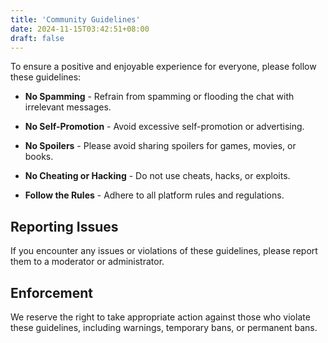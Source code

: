 ```yaml
---
title: 'Community Guidelines'
date: 2024-11-15T03:42:51+08:00
draft: false
---
```


To ensure a positive and enjoyable experience for everyone, please follow these guidelines:

<!-- 
## Respectful Behavior

  - **Positive Language** - Use respectful and inclusive language. Avoid offensive, discriminatory, or hateful speech.

  - **Constructive Criticism** - Offer feedback in a constructive manner.

  - **No Harassment or Bullying** - Treat others with respect, and avoid personal attacks or harassment.
-->

<!-- ## Community Guidelines -->

  - **No Spamming** - Refrain from spamming or flooding the chat with irrelevant messages.

  - **No Self-Promotion** - Avoid excessive self-promotion or advertising.

  - **No Spoilers** - Please avoid sharing spoilers for games, movies, or books.

  - **No Cheating or Hacking** - Do not use cheats, hacks, or exploits.

  - **Follow the Rules** - Adhere to all platform rules and regulations.

## Reporting Issues

  If you encounter any issues or violations of these guidelines, please report them to a moderator or administrator.

## Enforcement

  We reserve the right to take appropriate action against those who violate these guidelines, including warnings, temporary bans, or permanent bans.

<!-- ***Thank you for being a part of our community!*** -->


<!-- 
# Additional Tips for Creating Effective Community Guidelines:

  - Keep it Simple: Use clear and concise language.
  - Be Specific: Clearly outline expected behaviors and prohibited actions.
  - Be Consistent: Enforce the rules consistently.
  - Provide Examples: Use real-world examples to illustrate guidelines.
  - Offer Consequences: Clearly state the consequences for violations.
  - Review and Update: Regularly review and update the guidelines to address evolving community needs.

By following these guidelines, we can create a positive and welcoming community for everyone.
-->
